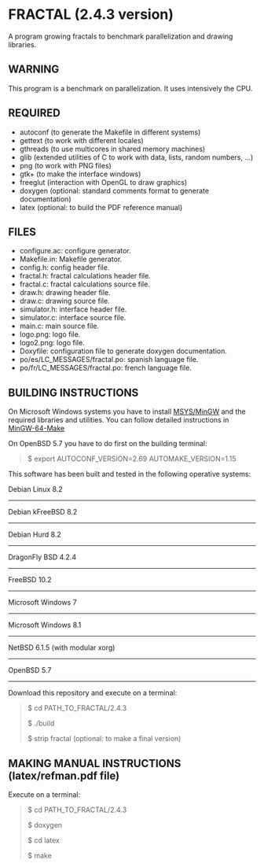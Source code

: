 FRACTAL (2.4.3 version)
=======================

A program growing fractals to benchmark parallelization and drawing libraries.

WARNING
-------

This program is a benchmark on parallelization. It uses intensively the CPU.

REQUIRED
--------

* autoconf (to generate the Makefile in different systems)
* gettext (to work with different locales)
* gthreads (to use multicores in shared memory machines)
* glib (extended utilities of C to work with data, lists, random numbers, ...)
* png (to work with PNG files)
* gtk+ (to make the interface windows)
* freeglut (interaction with OpenGL to draw graphics)
* doxygen (optional: standard comments format to generate documentation)
* latex (optional: to build the PDF reference manual)

FILES
-----

* configure.ac: configure generator.
* Makefile.in: Makefile generator.
* config.h: config header file.
* fractal.h: fractal calculations header file.
* fractal.c: fractal calculations source file.
* draw.h: drawing header file.
* draw.c: drawing source file.
* simulator.h: interface header file.
* simulator.c: interface source file.
* main.c: main source file.
* logo.png: logo file.
* logo2.png: logo file.
* Doxyfile: configuration file to generate doxygen documentation.
* po/es/LC_MESSAGES/fractal.po: spanish language file.
* po/fr/LC_MESSAGES/fractal.po: french language file.

BUILDING INSTRUCTIONS
---------------------

On Microsoft Windows systems you have to install
[MSYS/MinGW](http://www.mingw.org) and the required libraries and utilities. You
can follow detailed instructions in
[MinGW-64-Make](https://github.com/jburguete/MinGW-64-Make)

On OpenBSD 5.7 you have to do first on the building terminal:
> $ export AUTOCONF_VERSION=2.69 AUTOMAKE_VERSION=1.15

This software has been built and tested in the following operative systems:

Debian Linux 8.2
________________
Debian kFreeBSD 8.2
___________________
Debian Hurd 8.2
_______________
DragonFly BSD 4.2.4
___________________
FreeBSD 10.2
____________
Microsoft Windows 7
___________________
Microsoft Windows 8.1
_____________________
NetBSD 6.1.5 (with modular xorg)
________________________________
OpenBSD 5.7
___________

Download this repository and execute on a terminal:
> $ cd PATH_TO_FRACTAL/2.4.3
>
> $ ./build
>
> $ strip fractal (optional: to make a final version)

MAKING MANUAL INSTRUCTIONS (latex/refman.pdf file)
--------------------------------------------------

Execute on a terminal:
> $ cd PATH_TO_FRACTAL/2.4.3
>
> $ doxygen
>
> $ cd latex
>
> $ make
